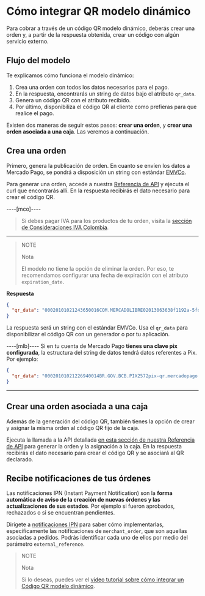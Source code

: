 # Cómo integrar QR modelo dinámico

Para cobrar a través de un código QR modelo dinámico, deberás crear una orden y, a partir de la respuesta obtenida, crear un código con algún servicio externo.

## Flujo del modelo

Te explicamos cómo funciona el modelo dinámico:

1. Crea una orden con todos los datos necesarios para el pago.
2. En la respuesta, encontrarás un string de datos bajo el atributo `qr_data`.
3. Genera un código QR con el atributo recibido.
4. Por último, disponibiliza el código QR al cliente como prefieras para que realice el pago.

Existen dos maneras de seguir estos pasos: **crear una orden**, y **crear una orden asociada a una caja**. Las veremos a continuación.

## Crea una orden

Primero, genera la publicación de orden. En cuanto se envíen los datos a Mercado Pago, se pondrá a disposición un string con estándar [EMVCo](https://www.emvco.com/emv-technologies/qrcodes).

Para generar una orden, accede a nuestra [Referencia de API](/developers/es/reference/qr-dynamic/_instore_orders_qr_seller_collectors_user_id_pos_external_pos_id_qrs/post) y ejecuta el curl que encontrarás allí. En la respuesta recibirás el dato necesario para crear el código QR.

----[mco]----
> Si debes pagar IVA para los productos de tu orden, visita la [sección de Consideraciones IVA Colombia](/developers/es/guides/additional-content/localization/iva-colombia).
------------

> NOTE
>
> Nota
>
> El modelo no tiene la opción de eliminar la orden. Por eso, te recomendamos configurar una fecha de expiración con el atributo `expiration_date`.

**Respuesta**

```json
{
  "qr_data": "00020101021243650016COM.MERCADOLIBRE02013063638f1192a-5fd1-4180-a180-8bcae3556bc35204000053039865802BR5925IZABEL AAAA DE MELO6007BARUERI62070503***63040B6D"
}
```

La respuesta será un string con el estándar EMVCo. Usa el `qr_data` para disponibilizar el código QR con un generador o por tu aplicación.

----[mlb]----
Si en tu cuenta de Mercado Pago **tienes una clave pix configurada**, la estructura del string de datos tendrá datos referentes a Pix.
Por ejemplo:

```json
{
  "qr_data": "00020101021226940014BR.GOV.BCB.PIX2572pix-qr.mercadopago.com/instore/o/v2/fdf9ece0-6137-4e1e-a49d-94f55ec9eee25204000053039865802BR5925FELIPE AAAAAA AAAAA 6009SAO PAULO62070503***6304B61D"
}
```
------------

## Crear una orden asociada a una caja

Además de la generación del código QR, también tienes la opción de crear y asignar la misma orden al código QR fijo de la caja.

Ejecuta la llamada a la API detallada [en esta sección de nuestra Referencia de API](/developers/es/reference/qr-dynamic/_instore_orders_qr_seller_collectors_user_id_pos_external_pos_id_qrs/put) para generar la orden y la asignación a la caja. En la respuesta recibirás el dato necesario para crear el código QR y se asociará al QR declarado.

## Recibe notificaciones de tus órdenes

Las notificaciones IPN (Instant Payment Notification) son la **forma automática de aviso de la creación de nuevas órdenes y las actualizaciones de sus estados**. Por ejemplo si fueron aprobados, rechazados o si se encuentran pendientes.

Dirígete a [notificaciones IPN](/developers/es/docs/qr-code/additional-content/your-integrations/notifications/ipn) para saber cómo implementarlas, específicamente las notificaciones de `merchant_order`, que son aquellas asociadas a pedidos. Podrás identificar cada uno de ellos por medio del parámetro `external_reference`.

> NOTE
>
> Nota
>
> Si lo deseas, puedes ver el [video tutorial sobre cómo integrar un Código QR modelo dinámico](/developers/es/docs/qr-code/resources/tutorial-videos/qr-videos-dynamic).